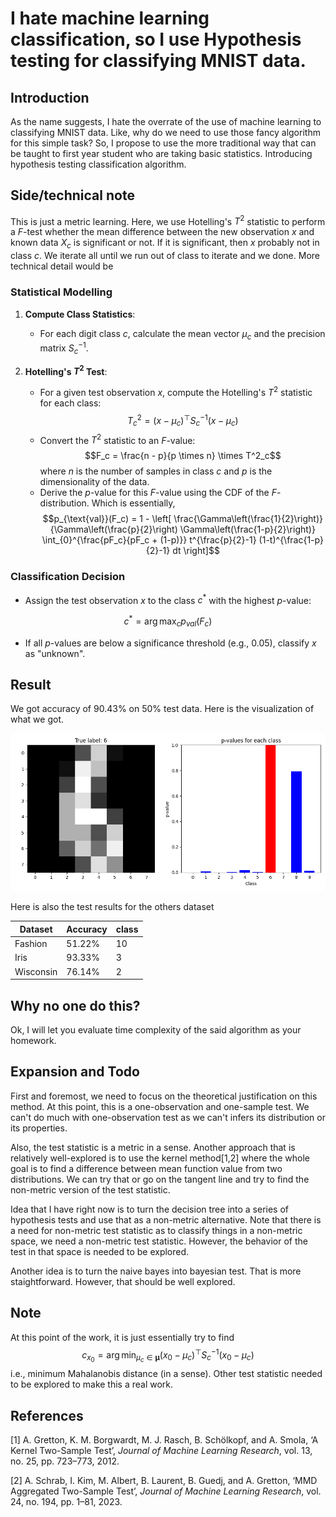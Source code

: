 # I hate machine learning classification, so I use Hypothesis testing for classifying MNIST data.

## Introduction
As the name suggests, I hate the overrate of the use of machine learning to classifying MNIST data. Like, why do we need to use those fancy algorithm for this simple task? So, I propose to use the more traditional way that can be taught to first year student who are taking basic statistics. Introducing hypothesis testing classification algorithm.

## Side/technical note
This is just a metric learning. Here, we use Hotelling's $T^2$ statistic to perform a $F$-test whether the mean difference between the new observation $x$ and known data $X_c$ is significant or not. If it is significant, then $x$ probably not in class $c$. We iterate all until we run out of class to iterate and we done. More technical detail would be

### Statistical Modelling

1. **Compute Class Statistics**:
    - For each digit class $c$, calculate the mean vector $\mu_c$ and the precision matrix $S_c^{-1}$.

2. **Hotelling's $T^2$ Test**:
    - For a given test observation $x$, compute the Hotelling's $T^2$ statistic for each class: $$T^2_c = (x - \mu_c)^\top S_c^{-1} (x - \mu_c)$$
    - Convert the $T^2$ statistic to an $F$-value: $$F_c = \frac{n - p}{p \times n} \times T^2_c$$
where $n$ is the number of samples in class $c$ and $p$ is the dimensionality of the data.
    - Derive the $p$-value for this $F$-value using the CDF of the $F$-distribution. Which is essentially, $$p_{\text{val}}(F_c) = 1 - \left[ \frac{\Gamma\left(\frac{1}{2}\right)}{\Gamma\left(\frac{p}{2}\right) \Gamma\left(\frac{1-p}{2}\right)} \int_{0}^{\frac{pF_c}{pF_c + (1-p)}} t^{\frac{p}{2}-1} (1-t)^{\frac{1-p}{2}-1}  dt \right]$$

### Classification Decision

- Assign the test observation $x$ to the class $c^*$ with the highest $p$-value:

$$
c^* = \arg\max_c p_{val}(F_{c})
$$

- If all $p$-values are below a significance threshold (e.g., $0.05$), classify $x$ as "unknown".

## Result

We got accuracy of 90.43% on 50% test data. Here is the visualization of what we got.

![pval](https://github.com/aukkawut/IHateMLClassification/blob/main/pval1.png)

Here is also the test results for the others dataset

| Dataset | Accuracy | class |
|---------|----------|-------|
| Fashion | 51.22%   | 10   |
| Iris    | 93.33%   | 3    |
| Wisconsin | 76.14%   | 2  |


## Why no one do this?

Ok, I will let you evaluate time complexity of the said algorithm as your homework.

## Expansion and Todo

First and foremost, we need to focus on the theoretical justification on this method. At this point, this is a one-observation and one-sample test. We can't do much with one-observation test as we can't infers its distribution or its properties.

Also, the test statistic is a metric in a sense. Another approach that is relatively well-explored is to use the kernel method[1,2] where the whole goal is to find a difference between mean function value from two distributions. We can try that or go on the tangent line and try to find the non-metric version of the test statistic.

Idea that I have right now is to turn the decision tree into a series of hypothesis tests and use that as a non-metric alternative. Note that there is a need for non-metric test statistic as to classify things in a non-metric space, we need a non-metric test statistic. However, the behavior of the test in that space is needed to be explored. 

Another idea is to turn the naive bayes into bayesian test. That is more staightforward. However, that should be well explored.

## Note

At this point of the work, it is just essentially try to find
$$
c_{x_0} = \arg\min_{\mu_c\in\boldsymbol{\mu}} (x_0 - \mu_c)^\top S_c^{-1} (x_0 - \mu_c)
$$
i.e., minimum Mahalanobis distance (in a sense). Other test statistic needed to be explored to make this a real work.

## References

[1] A. Gretton, K. M. Borgwardt, M. J. Rasch, B. Schölkopf, and A. Smola, ‘A Kernel Two-Sample Test’, *Journal of Machine Learning Research*, vol. 13, no. 25, pp. 723–773, 2012.

[2] A. Schrab, I. Kim, M. Albert, B. Laurent, B. Guedj, and A. Gretton, ‘MMD Aggregated Two-Sample Test’, *Journal of Machine Learning Research*, vol. 24, no. 194, pp. 1–81, 2023.